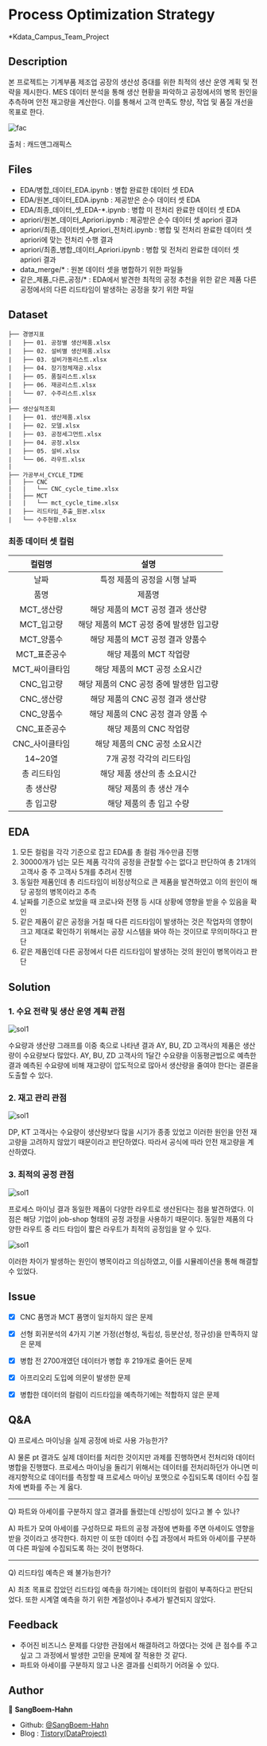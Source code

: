 # Process Optimization Strategy
*Kdata_Campus_Team_Project

## Description

본 프로젝트는 기계부품 제조업 공장의 생산성 증대를 위한 최적의 생산 운영 계획 및 전략을 제시한다. MES 데이터 분석을 통해 생산 현황을 파악하고 공정에서의 병목 원인을 추측하며 안전 재고량을 계산한다. 이를 통해서 고객 만족도 향상, 작업 및 품질 개선을 목표로 한다.

![fac](https://github.com/SangBeom-Hahn/Kdata_Team_Project/blob/main/solution/factory.jpg)

출처 : 캐드앤그래픽스

## Files
- EDA/병합_데이터_EDA.ipynb : 병합 완료한 데이터 셋 EDA
- EDA/원본_데이터_EDA.ipynb : 제공받은 순수 데이터 셋 EDA
- EDA/최종_데이터_셋_EDA-*.ipynb : 병합 미 전처리 완료한 데이터 셋 EDA
- apriori/원본_데이터_Apriori.ipynb : 제공받은 순수 데이터 셋 apriori 결과
- apriori/최종_데이터셋_Apriori_전처리.ipynb : 병합 및 전처리 완료한 데이터 셋 apriori에 맞는 전처리 수행 결과
- apriori/최종_병합_데이터_Apriori.ipynb : 병합 및 전처리 완료한 데이터 셋 apriori 결과
- data_merge/* : 원본 데이터 셋을 병합하기 위한 파일들
- 같은_제품_다른_공정/* : EDA에서 발견한 최적의 공정 추천을 위한 같은 제품 다른 공정에서의 다른 리드타임이 발생하는 공정을 찾기 위한 파일



## Dataset
```
├── 경영지표
|   ├── 01. 공정별 생산제품.xlsx
|   ├── 02. 설비별 생산제품.xlsx
|   ├── 03. 설비가동리스트.xlsx
|   ├── 04. 장기정체재공.xlsx
|   ├── 05. 품질리스트.xlsx
|   ├── 06. 재공리스트.xlsx
|   └── 07. 수주리스트.xlsx
|
├── 생산실적조회
|   ├── 01. 생산제품.xlsx
|   ├── 02. 모델.xlsx
|   ├── 03. 공정세그먼트.xlsx
|   ├── 04. 공정.xlsx
|   ├── 05. 설비.xlsx
|   └── 06. 라우트.xlsx
|
├── 가공부서_CYCLE_TIME
|   ├── CNC
|   |   └── CNC_cycle_time.xlsx 
|   ├── MCT
|   |   └── mct_cycle_time.xlsx
|   ├── 리드타임_추출_원본.xlsx
|   └── 수주현황.xlsx
```

### 최종 데이터 셋 컬럼
|컬럼명|설명|
|:-:|:-:|
|날짜|특정 제품의 공정을 시행 날짜|
|품명|제품명|
|MCT_생산량|해당 제품의 MCT 공정 결과 생산량|
|MCT_입고량|해당 제품의 MCT 공정 중에 발생한 입고량|
|MCT_양품수|해당 제품의 MCT 공정 결과 양품수|
|MCT_표준공수|해당 제품의 MCT 작업량|
|MCT_싸이클타임|해당 제품의 MCT 공정 소요시간|
|CNC_입고량|해당 제품의 CNC 공정 중에 발생한 입고량|
|CNC_생산량|해당 제품의 CNC 공정 결과 생산량|
|CNC_양품수|해당 제품의 CNC 공정 결과 양품 수|
|CNC_표준공수|해당 제품의 CNC 작업량|
|CNC_사이클타임|해당 제품의 CNC 공정 소요시간|
|14~20열|7개 공정 각각의 리드타임|
|총 리드타임|해당 제품 생산의 총 소요시간|
|총 생산량|해당 제품의 총 생산 개수|
|총 입고량|해당 제품의 총 입고 수량|



<!-- ## Preprocessing -->

## EDA
1. 모든 컬럼을 각각 기준으로 잡고 EDA를 총 컬럼 개수만큼 진행
2. 30000개가 넘는 모든 제품 각각의 공정을 관찰할 수는 없다고 판단하여 총 21개의 고객사 중 주 고객사 5개를 추려서 진행
3. 동일한 제품인데 총 리드타임이 비정상적으로 큰 제품을 발견하였고 이의 원인이 해당 공정의 병목이라고 추측
4. 날짜를 기준으로 보았을 때 코로나와 전쟁 등 시대 상황에 영향을 받을 수 있음을 확인
5. 같은 제품이 같은 공정을 거칠 때 다른 리드타임이 발생하는 것은 작업자의 영향이 크고 제대로 확인하기 위해서는 공장 시스템을 봐야 하는 것이므로 무의미하다고 판단
6. 같은 제품인데 다른 공정에서 다른 리드타임이 발생하는 것의 원인이 병목이라고 판단

## Solution
### 1. 수요 전략 및 생산 운영 계획 관점

![sol1](https://github.com/SangBeom-Hahn/Kdata_Team_Project/blob/main/solution/sol1.PNG)

수요량과 생산량 그래프를 이중 축으로 나타낸 결과 AY, BU, ZD 고객사의 제품은 생산량이 수요량보다 많았다. AY, BU, ZD 고객사의 1달간 수요량을 이동평균법으로 예측한 결과 예측된 수요량에 비해 재고량이 압도적으로 많아서 생산량을 줄여야 한다는 결론을 도출할 수 있다.



### 2. 재고 관리 관점

![sol1](https://github.com/SangBeom-Hahn/Kdata_Team_Project/blob/main/solution/sol2.PNG)

DP, KT 고객사는 수요량이 생산량보다 많을 시기가 종종 있었고 이러한 원인을 안전 재고량을 고려하지 않았기 때문이라고 판단하였다. 따라서 공식에 따라 안전 재고량을 계산하였다.



### 3. 최적의 공정 관점

![sol1](https://github.com/SangBeom-Hahn/Kdata_Team_Project/blob/main/solution/sol3.PNG)

프로세스 마이닝 결과 동일한 제품이 다양한 라우트로 생산된다는 점을 발견하였다. 이 점은 해당 기업이 job-shop 형태의 공정 과정을 사용하기 때문이다. 동일한 제품의 다양한 라우트 중 리드 타임이 짧은 라우트가 최적의 공정임을 알 수 있다.

![sol1](https://github.com/SangBeom-Hahn/Kdata_Team_Project/blob/main/solution/sol3-2.PNG)

이러한 차이가 발생하는 원인이 병목이라고 의심하였고, 이를 시뮬레이션을 통해 해결할 수 있었다.


## Issue

* [X] CNC 품명과 MCT 품명이 일치하지 않은 문제
* [X] 선형 회귀분석의 4가지 기본 가정(선형성, 독립성, 등분산성, 정규성)을 만족하지 않은 문제
* [X] 병합 전 2700개였던 데이터가 병합 후 219개로 줄어든 문제
* [X] 아프리오리 도입에 의문이 발생한 문제
* [X] 병합한 데이터의 컬럼이 리드타임을 예측하기에는 적합하지 않은 문제


## Q&A
Q) 프로세스 마이닝을 실제 공정에 바로 사용 가능한가?

A) 물론 pt 결과도 실제 데이터를 처리한 것이지만 과제를 진행하면서 전처리와 데이터 병합을 진행했다. 프로세스 마이닝을 돌리기 위해서는 데이터를 전처리하던가 아니면 미래지향적으로 데이터를 측정할 때 프로세스 마이닝 포맷으로 수집되도록 데이터 수집 절차에 변화를 주는 게 옳다.
<hr>

Q) 파트와 아세이를 구분하지 않고 결과를 돌렸는데 신빙성이 있다고 볼 수 있나?

A) 파트가 모여 아세이를 구성하므로 파트의 공정 과정에 변화를 주면 아세이도 영향을 받을 것이라고 생각한다. 하지만 이 또한 데이터 수집 과정에서 파트와 아세이를 구분하여 다른 파일에 수집되도록 하는 것이 현명하다.
<hr>

Q) 리드타임 예측은 왜 불가능한가?

A) 최초 목표로 잡았던 리드타임 예측을 하기에는 데이터의 컬럼이 부족하다고 판단되었다. 또한 시계열 예측을 하기 위한 계절성이나 추세가 발견되지 않았다.



## Feedback
- 주어진 비즈니스 문제를 다양한 관점에서 해결하려고 하였다는 것에 큰 점수를 주고 싶고 그 과정에서 발생한 고민을 문제에 잘 적용한 것 같다.
- 파트와 아세이를 구분하지 않고 나온 결과를 신뢰하기 어려울 수 있다.


## Author
👤 **SangBoem-Hahn**

- Github: [@SangBoem-Hahn](https://github.com/SangBeom-Hahn)
- Blog : [Tistory(DataProject)](https://hsb422.tistory.com/entry/MES-%EB%8D%B0%EC%9D%B4%ED%84%B0-%EB%B6%84%EC%84%9D%EC%9D%84-%ED%86%B5%ED%95%9C-%EC%B5%9C%EC%A0%81%EC%9D%98-%EC%83%9D%EC%82%B0%EA%B4%80%EB%A6%AC-%EC%8B%9C%EC%8A%A4%ED%85%9C-%EA%B5%AC%EC%B6%95)
